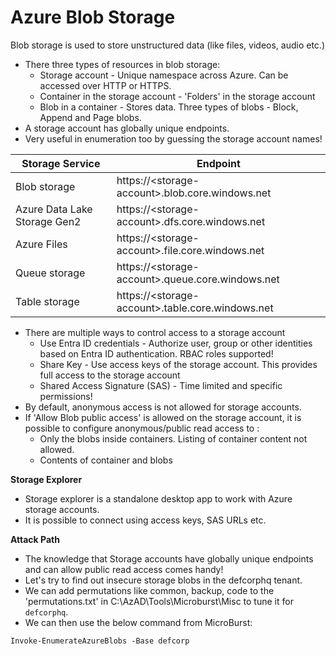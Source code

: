 # Azure Blob Storage

Blob storage is used to store unstructured data (like files, videos, audio etc.)

* There three types of resources in blob storage:
  * Storage account - Unique namespace across Azure. Can be accessed over HTTP or HTTPS.
  * Container in the storage account - 'Folders' in the storage account
  * Blob in a container - Stores data. Three types of blobs - Block, Append and Page blobs.
* A storage account has globally unique endpoints.
* Very useful in enumeration too by guessing the storage account names!

| Storage Service              | Endpoint                                          |
| ---------------------------- | ------------------------------------------------- |
| Blob storage                 | https://\<storage-account>.blob.core.windows.net  |
| Azure Data Lake Storage Gen2 | https://\<storage-account>.dfs.core.windows.net   |
| Azure Files                  | https://\<storage-account>.file.core.windows.net  |
| Queue storage                | https://\<storage-account>.queue.core.windows.net |
| Table storage                | https://\<storage-account>.table.core.windows.net |

* There are multiple ways to control access to a storage account
  * Use Entra ID credentials - Authorize user, group or other identities based on Entra ID authentication. RBAC roles supported!
  * Share Key - Use access keys of the storage account. This provides full access to the storage account
  * Shared Access Signature (SAS) - Time limited and specific permissions!
* By default, anonymous access is not allowed for storage accounts.
* If 'Allow Blob public access' is allowed on the storage account, it is possible to configure anonymous/public read access to :
  * Only the blobs inside containers. Listing of container content not allowed.
  * Contents of container and blobs

**Storage Explorer**

* Storage explorer is a standalone desktop app to work with Azure storage accounts.
* It is possible to connect using access keys, SAS URLs etc.

**Attack Path**

* The knowledge that Storage accounts have globally unique endpoints and can allow public read access comes handy!
* Let's try to find out insecure storage blobs in the defcorphq tenant.
* We can add permutations like common, backup, code to the 'permutations.txt' in C:\AzAD\Tools\Microburst\Misc to tune it for `defcorphq`.
* We can then use the below command from MicroBurst:

```
Invoke-EnumerateAzureBlobs -Base defcorp
```

